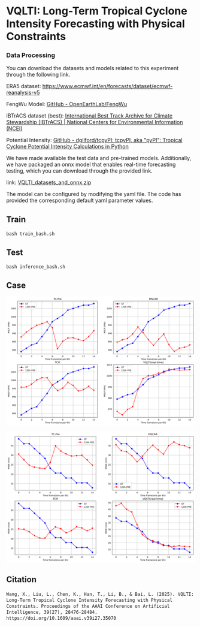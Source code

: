 # VQLTI: Long-Term Tropical Cyclone Intensity Forecasting with Physical Constraints

### Data Processing

You can download the datasets and models related to this experiment through the following link.

ERA5 dataset: https://www.ecmwf.int/en/forecasts/dataset/ecmwf-reanalysis-v5

FengWu Model: [GitHub - OpenEarthLab/FengWu](https://github.com/OpenEarthLab/FengWu)

IBTrACS dataset (best): [International Best Track Archive for Climate Stewardship (IBTrACS) | National Centers for Environmental Information (NCEI)](https://www.ncei.noaa.gov/products/international-best-track-archive)

Potential Intensity: [GitHub - dgilford/tcpyPI: tcpyPI, aka &quot;pyPI&quot;: Tropical Cyclone Potential Intensity Calculations in Python](https://github.com/dgilford/tcpyPI)

We have made available the test data and pre-trained models. Additionally, we have packaged an onnx model that enables real-time forecasting testing, which you can download through the provided link.

link: [VQLTI_datasets_and_onnx.zip](https://1drv.ms/u/s!AmZf5d3YaPT5okgxrSRp-38DT3Wy?e=eIi4Nj)

The model can be configured by modifying the yaml file. The code has provided the corresponding default yaml parameter values.

## Train

```
bash train_bash.sh
```

## Test

```
bash inference_bash.sh
```

## Case

![](pic/singel_case_2022207N11262_MSLP.png)

![](pic/singel_case_2022207N11262_MSW.png)

## Citation
```
Wang, X., Liu, L., Chen, K., Han, T., Li, B., & Bai, L. (2025). VQLTI: Long-Term Tropical Cyclone Intensity Forecasting with Physical Constraints. Proceedings of the AAAI Conference on Artificial Intelligence, 39(27), 28476-28484. https://doi.org/10.1609/aaai.v39i27.35070
```
